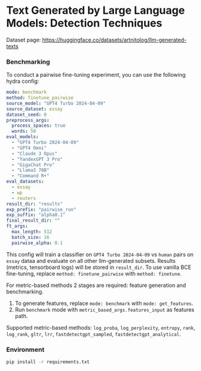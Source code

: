 # Text Generated by Large Language Models: Detection Techniques

Dataset page: https://huggingface.co/datasets/artnitolog/llm-generated-texts

### Benchmarking

To conduct a pairwise fine-tuning experiment, you can use the following hydra config:

```yaml
mode: benchmark
method: finetune_pairwise
source_model: "GPT4 Turbo 2024-04-09"
source_dataset: essay
dataset_seed: 0
preprocess_args:
  process_spaces: true
  words: 50
eval_models:
  - "GPT4 Turbo 2024-04-09"
  - "GPT4 Omni"
  - "Claude 3 Opus"
  - "YandexGPT 3 Pro"
  - "GigaChat Pro"
  - "Llama3 70B"
  - "Command R+"
eval_datasets:
  - essay
  - wp
  - reuters
result_dir: "results"
exp_prefix: "pairwise_run"
exp_suffix: "alpha0.1"
final_result_dir: ""
ft_args:
  max_length: 512
  batch_size: 16
  pairwise_alpha: 0.1
```

This config will train a classifier on `GPT4 Turbo 2024-04-09` vs `human` pairs on `essay` dataa and evaluate on all other llm-generated subsets. Results (metrics, tensorboard logs) will be stored in `result_dir`. To use vanilla BCE fine-tuning, replace `method: finetune_pairwise` with `method: finetune`.

For metric-based methods 2 stages are required: feature generation and benchmarking.

1. To generate features, replace `mode: benchmark` with `mode: get_features`.
2. Run `benchmark` mode with `metric_based_args.features_input` as features path.

Supported metric-based methods: `log_proba`, `log_perplexity`, `entropy`, `rank`, `log_rank`, `gltr`, `lrr`, `fastdetectgpt_sampled`, `fastdetectgpt_analytical`.

### Environment

```bash
pip install -r requirements.txt
```
